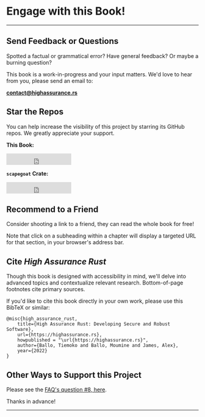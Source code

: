 # Engage with this Book!
---

## Send Feedback or Questions

Spotted a factual or grammatical error?
Have general feedback?
Or maybe a burning question?

This book is a work-in-progress and your input matters.
We'd love to hear from you, please send an email to:

<a href="mailto:contact@highassurance.rs">**contact@highassurance.rs**</a>

## Star the Repos

You can help increase the visibility of this project by starring its GitHub repos.
We greatly appreciate your support.

**This Book:**

<iframe src="https://ghbtns.com/github-btn.html?user=tnballo&repo=high-assurance-rust&type=star&count=true&size=large" frameborder="0" scrolling="0" width="170" height="30" title="GitHub"></iframe>

**`scapegoat` Crate:**

<iframe src="https://ghbtns.com/github-btn.html?user=tnballo&repo=scapegoat&type=star&count=true&size=large" frameborder="0" scrolling="0" width="170" height="30" title="GitHub"></iframe>

## Recommend to a Friend

Consider shooting a link to a friend, they can read the whole book for free!

Note that click on a subheading within a chapter will display a targeted URL for that section, in your browser's address bar.

## Cite *High Assurance Rust*

Though this book is designed with accessibility in mind, we'll delve into advanced topics and contextualize relevant research.
Bottom-of-page footnotes cite primary sources.

If you'd like to cite this book directly in your own work, please use this BibTeX or similar:

```ignore
@misc{high_assurance_rust,
    title={High Assurance Rust: Developing Secure and Robust Software},
    url={https://highassurance.rs},
    howpublished = "\url{https://highassurance.rs}",
    author={Ballo, Tiemoko and Ballo, Moumine and James, Alex},
    year={2022}
}
```

## Other Ways to Support this Project

Please see the [FAQ's question #8, here](./faq.md#8-is-this-book-free).

Thanks in advance!

---